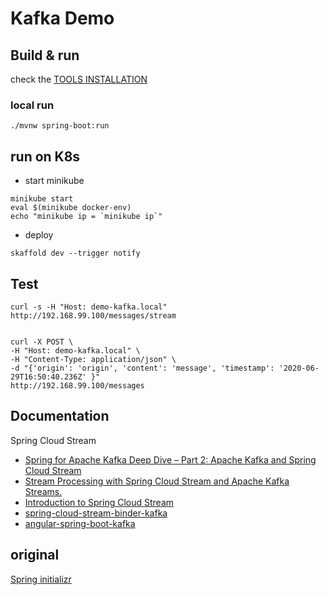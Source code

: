 # Kafka Demo

## Build & run
check the [TOOLS INSTALLATION](doc/TOOLS.md)
### local run
```shell script
./mvnw spring-boot:run
```
## run on K8s
- start minikube
```shell script
minikube start
eval $(minikube docker-env)
echo "minikube ip = `minikube ip`"
```
- deploy
```shell script
skaffold dev --trigger notify
```

## Test
```shell script
curl -s -H "Host: demo-kafka.local" http://192.168.99.100/messages/stream 


curl -X POST \
-H "Host: demo-kafka.local" \
-H "Content-Type: application/json" \
-d "{'origin': 'origin', 'content': 'message', 'timestamp': '2020-06-29T16:50:40.236Z' }"
http://192.168.99.100/messages 
```

## Documentation

Spring Cloud Stream
* [Spring for Apache Kafka Deep Dive – Part 2: Apache Kafka and Spring Cloud Stream](https://www.confluent.io/blog/spring-for-apache-kafka-deep-dive-part-2-apache-kafka-spring-cloud-stream/)
* [Stream Processing with Spring Cloud Stream and Apache Kafka Streams.](https://spring.io/blog/2019/12/04/stream-processing-with-spring-cloud-stream-and-apache-kafka-streams-part-3-data-deserialization-and-serialization)
* [Introduction to Spring Cloud Stream](https://www.baeldung.com/spring-cloud-stream)
* [spring-cloud-stream-binder-kafka](https://cloud.spring.io/spring-cloud-stream-binder-kafka/spring-cloud-stream-binder-kafka.html#_multiple_input_bindings)
* [angular-spring-boot-kafka](https://medium.com/swlh/angular-spring-boot-kafka-how-to-stream-realtime-data-the-reactive-way-510a0f1e5881)

## original 
[Spring initializr](https://start.spring.io/#!type=gradle-project&language=kotlin&platformVersion=2.3.1.RELEASE&packaging=jar&jvmVersion=11&groupId=com.github.scalvet&artifactId=demo-kafka&name=demo-kafka&description=Demo%20project%20for%20Spring%20Boot&packageName=com.github.scalvet.demo-kafka&dependencies=actuator,web,validation,cloud-stream,kafka-streams)
